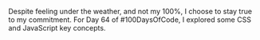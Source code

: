 Despite feeling under the weather, and not my 100%, I choose to stay true to my commitment. For Day 64 of #100DaysOfCode, I explored some CSS and JavaScript key concepts.